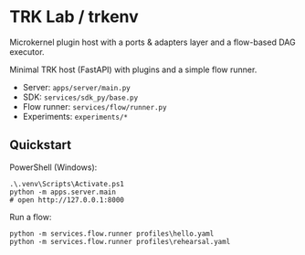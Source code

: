 # TRK Lab / trkenv

Microkernel plugin host with a ports & adapters layer and a flow-based DAG executor.

Minimal TRK host (FastAPI) with plugins and a simple flow runner.

- Server: `apps/server/main.py`
- SDK: `services/sdk_py/base.py`
- Flow runner: `services/flow/runner.py`
- Experiments: `experiments/*`

## Quickstart

PowerShell (Windows):

```
.\.venv\Scripts\Activate.ps1
python -m apps.server.main
# open http://127.0.0.1:8000
```

Run a flow:

```
python -m services.flow.runner profiles\hello.yaml
python -m services.flow.runner profiles\rehearsal.yaml
```
